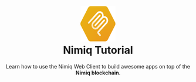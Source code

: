 <h1 align="center">
  <img alt="Nimiq MCP Server logo" loading="lazy" width="96" height="96" decoding="async" data-nimg="1" style="color:transparent" src="https://raw.githubusercontent.com/onmax/nimiq-mcp/refs/heads/main/.github/logo.svg" />
  </br>
  Nimiq Tutorial</h1>
<p align="center">
Learn how to use the Nimiq Web Client to build awesome apps on top of the <b>Nimiq blockchain</b>.
</p>
<br/>
